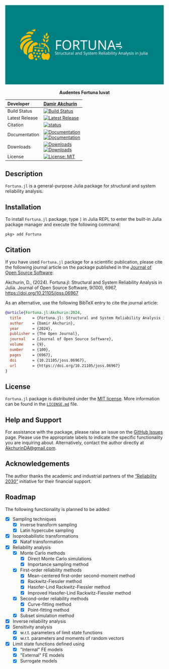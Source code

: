 <div align="center">
  <img src="docs/src/assets/social-preview.svg" alt = "Social preview">

  **Audentes Fortuna Iuvat**

  | Developer | [Damir Akchurin](https://scholar.google.com/citations?user=chYaDcIAAAAJ&hl=en) |
  | :--- | :--- |
  | Build Status | [![Build Status](https://github.com/AkchurinDA/Fortuna.jl/actions/workflows/CI.yml/badge.svg?branch=main)](https://github.com/AkchurinDA/Fortuna.jl/actions/workflows/CI.yml) |
  | Latest Release | [![Latest Release](https://juliahub.com/docs/Fortuna/version.svg)](https://github.com/AkchurinDA/Fortuna.jl/releases) |
  | Citation | [![status](https://joss.theoj.org/papers/9df63bb9d4f1722272f85a0fc2249856/status.svg)](https://joss.theoj.org/papers/9df63bb9d4f1722272f85a0fc2249856) |
  | Documentation | [![Documentation](https://img.shields.io/badge/Documentation-Stable-blue.svg)](https://AkchurinDA.github.io/Fortuna.jl/stable) <br> [![Documentation](https://img.shields.io/badge/Documentation-Dev-blue.svg)](https://AkchurinDA.github.io/Fortuna.jl/dev) |
  | Downloads | [![Downloads](https://img.shields.io/badge/dynamic/json?url=http%3A%2F%2Fjuliapkgstats.com%2Fapi%2Fv1%2Ftotal_downloads%2FFortuna&query=total_requests&label=Total)](http://juliapkgstats.com/pkg/Fortuna) <br> [![Downloads](https://img.shields.io/badge/dynamic/json?url=http%3A%2F%2Fjuliapkgstats.com%2Fapi%2Fv1%2Fmonthly_downloads%2FFortuna&query=total_requests&label=Monthly&suffix=%2FMonth)](http://juliapkgstats.com/pkg/Fortuna) |
  | License | [![License: MIT](https://img.shields.io/badge/License-MIT-yellow.svg)](https://github.com/AkchurinDA/Fortuna.jl/blob/main/LICENSE.md) |
</div>

## Description

`Fortuna.jl` is a general-purpose Julia package for structural and system reliability analysis.

## Installation

To install `Fortuna.jl` package, type `]` in Julia REPL to enter the built-in Julia package manager and execute the following command:

```
pkg> add Fortuna
```

## Citation

If you have used `Fortuna.jl` package for a scientific publication, please cite the following journal article on the package published in the [Journal of Open Source Software](https://joss.theoj.org):

Akchurin, D., (2024). Fortuna.jl: Structural and System Reliability Analysis in Julia. Journal of Open Source Software, 9(100), 6967, https://doi.org/10.21105/joss.06967

As an alternative, use the following BibTeX entry to cite the journal article:

```bib
@article{Fortuna.jl:Akchurin:2024, 
  title     = {Fortuna.jl: Structural and System Reliability Analysis in Julia},
  author    = {Damir Akchurin},
  year      = {2024},
  publisher = {The Open Journal},
  journal   = {Journal of Open Source Software},
  volume    = {9},
  number    = {100},
  pages     = {6967},
  doi       = {10.21105/joss.06967}, 
  url       = {https://doi.org/10.21105/joss.06967}
}
```

## License

`Fortuna.jl` package is distributed under the [MIT license](https://en.wikipedia.org/wiki/MIT_License). More information can be found in the [`LICENSE.md`](https://github.com/AkchurinDA/Fortuna.jl/blob/main/LICENSE.md) file.

## Help and Support

For assistance with the package, please raise an issue on the [GitHub Issues](https://github.com/AkchurinDA/Fortuna.jl/issues) page. Please use the appropriate labels to indicate the specific functionality you are inquiring about. Alternatively, contact the author directly at [AkchurinDA@gmail.com](mailto:AkchurinDA@gmail.com?subject=Fortuna.jl).

## Acknowledgements

The author thanks the academic and industrial partners of the [“Reliability 2030”](https://cfsrc.org/2023/01/01/reliability-2030-design-of-steel-as-a-system/) initiative for their financial support.

## Roadmap

The following functionality is planned to be added:

- [x] Sampling techniques
    - [x] Inverse transform sampling
    - [x] Latin hypercube sampling
- [x] Isoprobabilistic transformations
    - [x] Nataf transformation
- [x] Reliability analysis
  - [x] Monte Carlo methods
    - [x] Direct Monte Carlo simulations
    - [x] Importance sampling method
  - [x] First-order reliability methods
    - [x] Mean-centered first-order second-moment method
    - [x] Rackwitz-Fiessler method
    - [x] Hasofer-Lind Rackwitz-Fiessler method
    - [x] Improved Hasofer-Lind Rackwitz-Fiessler method
  - [x] Second-order reliability methods
    - [x] Curve-fitting method
    - [x] Point-fitting method
  - [x] Subset simulation method
- [x] Inverse reliability analysis
- [x] Sensitivity analysis
  - [x] w.r.t. parameters of limit state functions
  - [x] w.r.t. parameters and moments of random vectors
- [x] Limit state functions defined using
  - [x] "Internal" FE models
  - [x] "External" FE models
  - [x] Surrogate models
